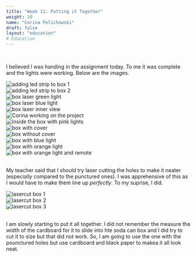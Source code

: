 ```yaml
---
title: "Week 11: Putting it Together"
weight: 10
name: "Corina Pelichowski"
draft: false
layout: "education"
# Education
---
```

<br>
<div class="container">
    <p>
        I believed I was handing in the assignment today. To me it was complete and the lights were working. Below are the images.
    </p>
    <!--Images-->
    <div class="row"> <!--First Row-->
        <div class="col">
            <img src="/img/master_of_design/masters_exp/step_1.jpg" alt="adding led strip to box 1">
        </div>
         <div class="col">
            <img src="/img/master_of_design/masters_exp/step_2.jpg" alt="adding led strip to box 2">
        </div>
        <div class="col">
            <img src="/img/master_of_design/masters_exp/step_3.jpg" alt="box laser green light">
        </div>
    </div> <!--/First Row-->
    <div class="row"> <!--Second Row-->
        <div class="col">
            <img src="/img/master_of_design/masters_exp/step_4.jpg" alt="box laser blue light">
        </div>
         <div class="col">
            <img src="/img/master_of_design/masters_exp/step_5.jpg" alt="box laser inner view">
        </div>
        <div class="col">
            <img src="/img/master_of_design/masters_exp/step_6.jpg" alt="Corina working on the project">
        </div>
    </div> <!--/Second Row-->
    <div class="row"> <!--Third Row-->
        <div class="col">
            <img src="/img/master_of_design/masters_exp/step_7.jpg" alt="inside the box with pink lights">
        </div>
         <div class="col">
            <img src="/img/master_of_design/masters_exp/step_8.jpg" alt="box with cover">
        </div>
        <div class="col">
            <img src="/img/master_of_design/masters_exp/step_9.jpg" alt="box without cover">
        </div>
    </div> <!--/Third Row-->
    <div class="row"> <!--Fourth Row-->
        <div class="col">
            <img src="/img/master_of_design/masters_exp/step_10.jpg" alt="box with blue light">
        </div>
         <div class="col">
            <img src="/img/master_of_design/masters_exp/step_11.jpg" alt="box with orange light">
        </div>
        <div class="col">
            <img src="/img/master_of_design/masters_exp/step_12.jpg" alt="box with orange light and remote">
        </div>
    </div> <!--/Fourth Row-->
    <br>
    <p>
        My teacher said that I should try laser cutting the holes to make it neater (especially compared to the punctured ones). I was apprehensive of this as I would have to make them line up <i>perfectly</i>. To my suprise, I did.
    </p>
    <!--Images-->
    <div class="row">
        <div class="col">
            <img src="/img/master_of_design/masters_exp/step_13.jpg" alt="lasercut box 1">
        </div>
         <div class="col">
            <img src="/img/master_of_design/masters_exp/step_14.jpg" alt="lasercut box 2">
        </div>
        <div class="col">
            <img src="/img/master_of_design/masters_exp/step_15.jpg" alt="lasercut box 3">
        </div>
    </div>
    <br>
    <p>
        I am slowly starting to put it all together. I did not remember the measure the width of the cardboard for it to slide into hte soda can box and I did try to cut it to size but that did not work. So, I am going to use the one with the pounctured holes but use cardboard and black paper to makea it all look neat.
    </p>
    
</div>